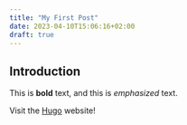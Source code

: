 ```yaml
---
title: "My First Post"
date: 2023-04-10T15:06:16+02:00
draft: true
---
```


## Introduction

This is **bold** text, and this is *emphasized* text.

Visit the [Hugo](https://gohugo.io) website!